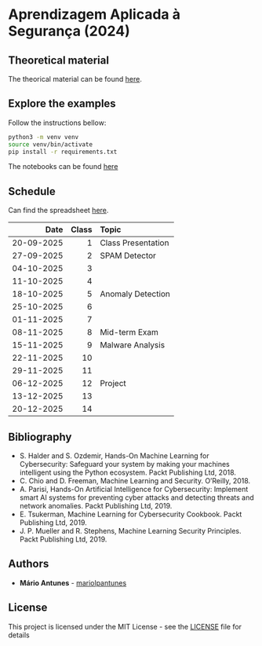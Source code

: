 # Aprendizagem Aplicada à Segurança (2024)

## Theoretical material

The theorical material can be found [here](slides/).

## Explore the examples

Follow the instructions bellow:
```bash
python3 -m venv venv
source venv/bin/activate
pip install -r requirements.txt
```

The notebooks can be found [here](notebooks/)

## Schedule

Can find the spreadsheet [here](aas_plan.ods).

| Date       | Class | Topic              |
|-----------:|------:|:-------------------|
| 20-09-2025 | 1     | Class Presentation |
| 27-09-2025 | 2     | SPAM Detector      |
| 04-10-2025 | 3     |                    |
| 11-10-2025 | 4     |                    |
| 18-10-2025 | 5     | Anomaly Detection  |
| 25-10-2025 | 6     |                    |
| 01-11-2025 | 7     |                    |
| 08-11-2025 | 8     | Mid-term Exam      |
| 15-11-2025 | 9     | Malware Analysis   | 
| 22-11-2025 | 10    |                    | 
| 29-11-2025 | 11    |                    |
| 06-12-2025 | 12    | Project            |
| 13-12-2025 | 13    |                    |
| 20-12-2025 | 14    |                    |

## Bibliography

- S. Halder and S. Ozdemir, Hands-On Machine Learning for Cybersecurity: Safeguard your system by making your machines intelligent using the Python ecosystem. Packt Publishing Ltd, 2018.
- C. Chio and D. Freeman, Machine Learning and Security. O’Reilly, 2018.
- A. Parisi, Hands-On Artificial Intelligence for Cybersecurity: Implement smart AI systems for preventing cyber attacks and detecting threats and network anomalies. Packt Publishing Ltd, 2019.
- E. Tsukerman, Machine Learning for Cybersecurity Cookbook. Packt Publishing Ltd, 2019.
- J. P. Mueller and R. Stephens, Machine Learning Security Principles. Packt Publishing Ltd, 2019.

## Authors

* **Mário Antunes** - [mariolpantunes](https://github.com/mariolpantunes)

## License

This project is licensed under the MIT License - see the [LICENSE](LICENSE) file for details

